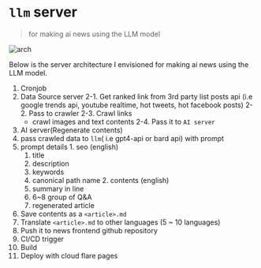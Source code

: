 # `llm` server
> for making ai news using the LLM model


![arch](https://raw.githubusercontent.com/filekit-co/llm/main/docs/arch.iuml)


Below is the server architecture I envisioned for making ai news using the LLM model.

1. Cronjob
2. Data Source server
  2-1. Get ranked link from 3rd party list posts api (i.e google trends api, youtube realtime, hot tweets, hot facebook posts)
  2-2. Pass to crawler
  2-3. Crawl links
    - crawl images and text contents
  2-4. Pass it to `AI server`
1. AI server(Regenerate contents)
  1. pass crawled data to `llm`( i.e gpt4-api or bard api) with prompt
  2. prompt details
    1. seo (english)
      1. title
      2. description
      3. keywords
      4. canonical path name
    2. contents (english)
      1. summary in line
      2. 6~8 group of Q&A 
      3. regenerated article
  3. Save contents as a `<article>.md`
2. Translate `<article>.md` to other languages (5 ~ 10 languages)
3. Push it to news frontend github repository
4. CI/CD trigger
5. Build
6. Deploy with cloud flare pages

